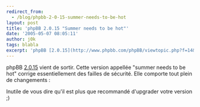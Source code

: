 ```yaml
---
redirect_from:
  - /blog/phpbb-2-0-15-summer-needs-to-be-hot
layout: post
title: 'phpBB 2.0.15 "Summer needs to be hot"'
date: '2005-05-07 08:05:11'
author: j0k
tags: blabla
excerpt: 'phpBB [2.0.15](http://www.phpbb.com/phpBB/viewtopic.php?f=14&t=288194) vient de sortir.   Cette version appellée "summer needs to be hot" corrige essentiellement des failles de sécurité.   )   Elle comporte tout plein de changements :'
---
```


phpBB [2.0.15](http://www.phpbb.com/phpBB/viewtopic.php?f=14&t=288194) vient de sortir.   Cette version appellée "summer needs to be hot" corrige essentiellement des failles de sécurité.      Elle comporte tout plein de changements :

Inutile de vous dire qu'il est plus que recommandé d'upgrader votre version ;)
